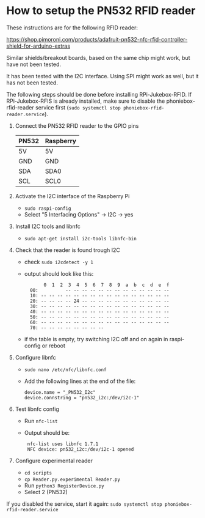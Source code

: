 # How to setup the PN532 RFID reader

These instructions are for the following RFID reader:

<https://shop.pimoroni.com/products/adafruit-pn532-nfc-rfid-controller-shield-for-arduino-extras>

Similar shields/breakout boards, based on the same chip might work, but have not been tested.  

It has been tested with the I2C interface. Using SPI might work as well, but it has not been tested.

The following steps should be done before installing RPi-Jukebox-RFID. If RPi-Jukebox-RFIS is already
installed, make sure to disable the phoniebox-rfid-reader service first (`sudo systemctl stop phoniebox-rfid-reader.service`).
   

1. Connect the PN532 RFID reader to the GPIO pins

    | PN532 | Raspberry |
    | ----- | --------- |
    | 5V    | 5V        |
    | GND   | GND       |
    | SDA   | SDA0      |
    | SCL   | SCL0      |

2.  Activate the I2C interface of the Raspberry Pi
    - `sudo raspi-config`
    - Select "5 Interfacing Options" -> I2C -> yes  

3. Install I2C tools and libnfc
    - `sudo apt-get install i2c-tools libnfc-bin`

4. Check that the reader is found trough I2C
    - check `sudo i2cdetect -y 1`
    - output should look like this:


    	         0  1  2  3  4  5  6  7  8  9  a  b  c  d  e  f
            00:          -- -- -- -- -- -- -- -- -- -- -- -- -- 
            10: -- -- -- -- -- -- -- -- -- -- -- -- -- -- -- -- 
            20: -- -- -- -- 24 -- -- -- -- -- -- -- -- -- -- -- 
            30: -- -- -- -- -- -- -- -- -- -- -- -- -- -- -- -- 
            40: -- -- -- -- -- -- -- -- -- -- -- -- -- -- -- -- 
            50: -- -- -- -- -- -- -- -- -- -- -- -- -- -- -- -- 
            60: -- -- -- -- -- -- -- -- -- -- -- -- -- -- -- -- 
            70: -- -- -- -- -- -- -- -- 
   
   - if the table is empty, try switching I2C off and on again in raspi-config or reboot
    

5. Configure libnfc

    - `sudo nano /etc/nfc/libnfc.conf`
    - Add the following lines at the end of the file:

          device.name = "_PN532_I2c"
          device.connstring = "pn532_i2c:/dev/i2c-1"

6. Test libnfc config
   - Run `nfc-list`
   - Output should be:

          nfc-list uses libnfc 1.7.1
          NFC device: pn532_i2c:/dev/i2c-1 opened


7. Configure experimental reader
   - `cd scripts`
   - `cp Reader.py.experimental Reader.py`
   - Run `python3 RegisterDevice.py`
   - Select 2 (PN532)


If you disabled the service, start it again:
`sudo systemctl stop phoniebox-rfid-reader.service`
